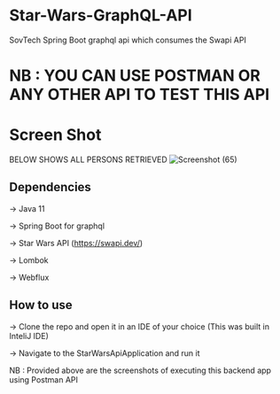 # Star-Wars-GraphQL-API

SovTech Spring Boot graphql api which consumes the Swapi API

# NB : YOU CAN USE POSTMAN OR ANY OTHER API TO TEST THIS API

# Screen Shot

  BELOW SHOWS ALL PERSONS RETRIEVED
![Screenshot (65)](https://user-images.githubusercontent.com/21174989/195569514-c65193f6-e8cc-4f27-9b2c-8fb94e213905.png)

## Dependencies
-> Java 11

-> Spring Boot for graphql

-> Star Wars API (https://swapi.dev/) 

-> Lombok

-> Webflux

## How to use
-> Clone the repo and open it in an IDE of your choice (This was built in InteliJ IDE)

-> Navigate to the StarWarsApiApplication and run it

NB : Provided above are the screenshots of executing this backend app using Postman API 
